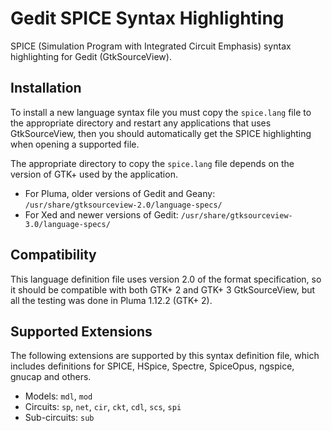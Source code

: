 # Gedit SPICE Syntax Highlighting

SPICE (Simulation Program with Integrated Circuit Emphasis) syntax highlighting for Gedit (GtkSourceView).


## Installation

To install a new language syntax file you must copy the `spice.lang` file to the appropriate directory and restart any applications that uses GtkSourceView, then you should automatically get the SPICE highlighting when opening a supported file.

The appropriate directory to copy the `spice.lang` file depends on the version of GTK+ used by the application.

  * For Pluma, older versions of Gedit and Geany: `/usr/share/gtksourceview-2.0/language-specs/`
  * For Xed and newer versions of Gedit: `/usr/share/gtksourceview-3.0/language-specs/`


## Compatibility

This language definition file uses version 2.0 of the format specification, so it should be compatible with both GTK+ 2 and GTK+ 3 GtkSourceView, but all the testing was done in Pluma 1.12.2 (GTK+ 2).


## Supported Extensions

The following extensions are supported by this syntax definition file, which includes definitions for SPICE, HSpice, Spectre, SpiceOpus, ngspice, gnucap and others.

  * Models: `mdl`, `mod`
  * Circuits: `sp`, `net`, `cir`, `ckt`, `cdl`, `scs`, `spi`
  * Sub-circuits: `sub`

